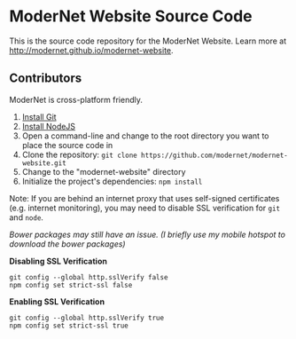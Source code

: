 # ModerNet Website Source Code
This is the source code repository for the ModerNet Website. Learn more at http://modernet.github.io/modernet-website.

## Contributors

ModerNet is cross-platform friendly.

1. [Install Git](https://git-scm.com/)
2. [Install NodeJS](https://nodejs.org/)
3. Open a command-line and change to the root directory you want to place the source code in
5. Clone the repository: `git clone https://github.com/modernet/modernet-website.git`
6. Change to the "modernet-website" directory
7. Initialize the project's dependencies: `npm install`

Note: If you are behind an internet proxy that uses self-signed certificates (e.g. internet monitoring), you may need to disable SSL verification for `git` and `node`.

_Bower packages may still have an issue. (I briefly use my mobile hotspot to download the bower packages)_

__Disabling SSL Verification__

    git config --global http.sslVerify false
    npm config set strict-ssl false

__Enabling SSL Verification__

    git config --global http.sslVerify true
    npm config set strict-ssl true